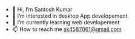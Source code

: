 - 👋 Hi, I’m Santosh Kumar
- 👀 I’m interested in desktop App developement.
- 🌱 I’m currently learning web developement
- 📫 How to reach me sk4587061@gmail.com

<!---
santosh190/santosh190 is a ✨ special ✨ repository because its `README.md` (this file) appears on your GitHub profile.
You can click the Preview link to take a look at your changes.
--->
